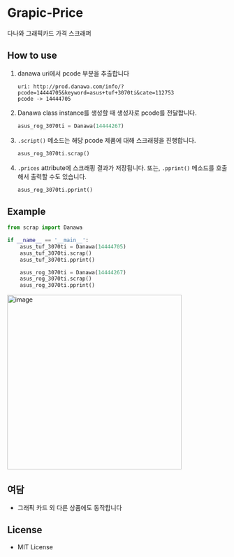 # Grapic-Price

다나와 그래픽카드 가격 스크래퍼

## How to use
1. danawa uri에서 pcode 부분을 추출합니다
    ```
    uri: http://prod.danawa.com/info/?pcode=14444705&keyword=asus+tuf+3070ti&cate=112753
    pcode -> 14444705
    ```
1. Danawa class instance를 생성할 때 생성자로 pcode를 전달합니다.
    ```python
    asus_rog_3070ti = Danawa(14444267)
    ```
1. `.script()` 메소드는 해당 pcode 제품에 대해 스크래핑을 진행합니다.
    ```python
    asus_rog_3070ti.scrap()
    ```
1. `.prices` attribute에 스크래핑 결과가 저장됩니다. 또는, `.pprint()` 메소드를 호출해서 출력할 수도 있습니다.
    ```python
    asus_rog_3070ti.pprint()
    ```

## Example
```python
from scrap import Danawa

if __name__ == '__main__':
    asus_tuf_3070ti = Danawa(14444705)
    asus_tuf_3070ti.scrap()
    asus_tuf_3070ti.pprint()

    asus_rog_3070ti = Danawa(14444267)
    asus_rog_3070ti.scrap()
    asus_rog_3070ti.pprint()
```

<img width="399" alt="image" src="https://user-images.githubusercontent.com/8157830/163780351-994661b1-ad2d-4b6f-967f-6f3ed4f692ec.png">

## 여담
* 그래픽 카드 외 다른 상품에도 동작합니다

## License
* MIT License